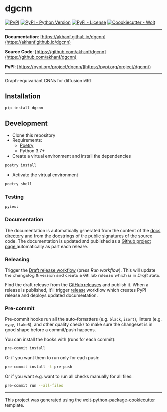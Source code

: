 # dgcnn

[![PyPI](https://img.shields.io/pypi/v/dgcnn?style=flat-square)](https://pypi.python.org/pypi/dgcnn/)
[![PyPI - Python Version](https://img.shields.io/pypi/pyversions/dgcnn?style=flat-square)](https://pypi.python.org/pypi/dgcnn/)
[![PyPI - License](https://img.shields.io/pypi/l/dgcnn?style=flat-square)](https://pypi.python.org/pypi/dgcnn/)
[![Coookiecutter - Wolt](https://img.shields.io/badge/cookiecutter-Wolt-00c2e8?style=flat-square&logo=cookiecutter&logoColor=D4AA00&link=https://github.com/woltapp/wolt-python-package-cookiecutter)](https://github.com/woltapp/wolt-python-package-cookiecutter)


---

**Documentation**: [https://akhanf.github.io/dgcnn](https://akhanf.github.io/dgcnn)

**Source Code**: [https://github.com/akhanf/dgcnn](https://github.com/akhanf/dgcnn)

**PyPI**: [https://pypi.org/project/dgcnn/](https://pypi.org/project/dgcnn/)

---

Graph-equivariant CNNs for diffusion MRI

## Installation

```sh
pip install dgcnn
```

## Development

* Clone this repository
* Requirements:
  * [Poetry](https://python-poetry.org/)
  * Python 3.7+
* Create a virtual environment and install the dependencies

```sh
poetry install
```

* Activate the virtual environment

```sh
poetry shell
```

### Testing

```sh
pytest
```

### Documentation

The documentation is automatically generated from the content of the [docs directory](./docs) and from the docstrings
 of the public signatures of the source code. The documentation is updated and published as a [Github project page
 ](https://pages.github.com/) automatically as part each release.

### Releasing

Trigger the [Draft release workflow](https://github.com/akhanf/dgcnn/actions/workflows/draft_release.yml)
(press _Run workflow_). This will update the changelog & version and create a GitHub release which is in _Draft_ state.

Find the draft release from the
[GitHub releases](https://github.com/akhanf/dgcnn/releases) and publish it. When
 a release is published, it'll trigger [release](https://github.com/akhanf/dgcnn/blob/master/.github/workflows/release.yml) workflow which creates PyPI
 release and deploys updated documentation.

### Pre-commit

Pre-commit hooks run all the auto-formatters (e.g. `black`, `isort`), linters (e.g. `mypy`, `flake8`), and other quality
 checks to make sure the changeset is in good shape before a commit/push happens.

You can install the hooks with (runs for each commit):

```sh
pre-commit install
```

Or if you want them to run only for each push:

```sh
pre-commit install -t pre-push
```

Or if you want e.g. want to run all checks manually for all files:

```sh
pre-commit run --all-files
```

---

This project was generated using the [wolt-python-package-cookiecutter](https://github.com/woltapp/wolt-python-package-cookiecutter) template.
